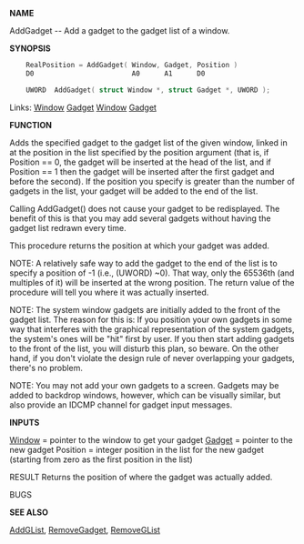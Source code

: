 
**NAME**

AddGadget -- Add a gadget to the gadget list of a window.

**SYNOPSIS**

```c
    RealPosition = AddGadget( Window, Gadget, Position )
    D0                        A0      A1      D0

    UWORD  AddGadget( struct Window *, struct Gadget *, UWORD );

```
Links: [Window](_00D4.md) [Gadget](_00D4.md) [Window](_00D4.md) [Gadget](_00D4.md) 

**FUNCTION**

Adds the specified gadget to the gadget list of the given window,
linked in at the position in the list specified by the position
argument (that is, if Position == 0, the gadget will be inserted
at the head of the list, and if Position == 1 then the gadget will
be inserted after the first gadget and before the second).  If the
position you specify is greater than the number of gadgets in the
list, your gadget will be added to the end of the list.

Calling AddGadget() does not cause your gadget to be redisplayed.
The benefit of this is that you may add several gadgets without
having the gadget list redrawn every time.

This procedure returns the position at which your gadget was added.

NOTE:  A relatively safe way to add the gadget to the end of the
list is to specify a position of -1 (i.e., (UWORD) ~0).  That way,
only the 65536th (and multiples of it) will be inserted at the wrong
position.  The return value of the procedure will tell you where it
was actually inserted.

NOTE:  The system window gadgets are initially added to the
front of the gadget list.  The reason for this is:  If you position
your own gadgets in some way that interferes with the graphical
representation of the system gadgets, the system's ones will be &#034;hit&#034;
first by user.  If you then start adding gadgets to the front of the
list, you will disturb this plan, so beware.  On the other hand, if
you don't violate the design rule of never overlapping your gadgets,
there's no problem.

NOTE:  You may not add your own gadgets to a screen.  Gadgets may
be added to backdrop windows, however, which can be visually similar,
but also provide an IDCMP channel for gadget input messages.

**INPUTS**

[Window](_00D4.md) = pointer to the window to get your gadget
[Gadget](_00D4.md) = pointer to the new gadget
Position = integer position in the list for the new gadget (starting
from zero as the first position in the list)

RESULT
Returns the position of where the gadget was actually added.

BUGS

**SEE ALSO**

[AddGList](AddGList.md), [RemoveGadget](RemoveGadget.md), [RemoveGList](RemoveGList.md)
